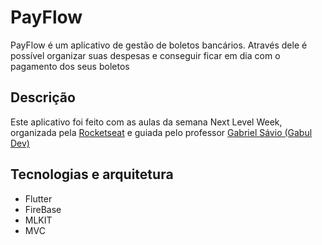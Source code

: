 # PayFlow

PayFlow é um aplicativo de gestão de boletos bancários. Através dele é possível organizar suas despesas e conseguir ficar em dia com o pagamento dos seus boletos

## Descrição

Este aplicativo foi feito com as aulas da semana Next Level Week, organizada pela <a href="https://github.com/Rocketseat">Rocketseat</a> e guiada pelo professor <a href="https://github.com/gabuldev">Gabriel Sávio (Gabul Dev)</a>

## Tecnologias e arquitetura

- Flutter
- FireBase
- MLKIT
- MVC
